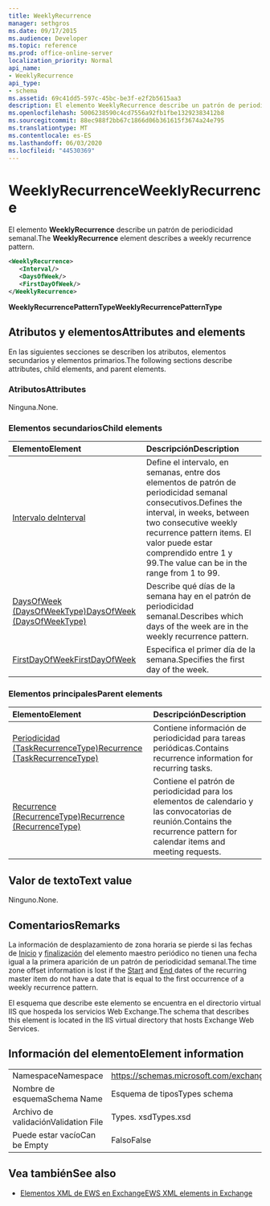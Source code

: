 ```yaml
---
title: WeeklyRecurrence
manager: sethgros
ms.date: 09/17/2015
ms.audience: Developer
ms.topic: reference
ms.prod: office-online-server
localization_priority: Normal
api_name:
- WeeklyRecurrence
api_type:
- schema
ms.assetid: 69c41dd5-597c-45bc-be3f-e2f2b5615aa3
description: El elemento WeeklyRecurrence describe un patrón de periodicidad semanal.
ms.openlocfilehash: 5006238590c4cd7556a92fb1fbe13292383412b8
ms.sourcegitcommit: 88ec988f2bb67c1866d06b361615f3674a24e795
ms.translationtype: MT
ms.contentlocale: es-ES
ms.lasthandoff: 06/03/2020
ms.locfileid: "44530369"
---
```

# <a name="weeklyrecurrence"></a><span data-ttu-id="02f56-103">WeeklyRecurrence</span><span class="sxs-lookup"><span data-stu-id="02f56-103">WeeklyRecurrence</span></span>

<span data-ttu-id="02f56-104">El elemento **WeeklyRecurrence** describe un patrón de periodicidad semanal.</span><span class="sxs-lookup"><span data-stu-id="02f56-104">The **WeeklyRecurrence** element describes a weekly recurrence pattern.</span></span> 
  
```XML
<WeeklyRecurrence>
   <Interval/>
   <DaysOfWeek/>
   <FirstDayOfWeek/>
</WeeklyRecurrence>
```

 <span data-ttu-id="02f56-105">**WeeklyRecurrencePatternType**</span><span class="sxs-lookup"><span data-stu-id="02f56-105">**WeeklyRecurrencePatternType**</span></span>
## <a name="attributes-and-elements"></a><span data-ttu-id="02f56-106">Atributos y elementos</span><span class="sxs-lookup"><span data-stu-id="02f56-106">Attributes and elements</span></span>

<span data-ttu-id="02f56-107">En las siguientes secciones se describen los atributos, elementos secundarios y elementos primarios.</span><span class="sxs-lookup"><span data-stu-id="02f56-107">The following sections describe attributes, child elements, and parent elements.</span></span>
  
### <a name="attributes"></a><span data-ttu-id="02f56-108">Atributos</span><span class="sxs-lookup"><span data-stu-id="02f56-108">Attributes</span></span>

<span data-ttu-id="02f56-109">Ninguna.</span><span class="sxs-lookup"><span data-stu-id="02f56-109">None.</span></span>
  
### <a name="child-elements"></a><span data-ttu-id="02f56-110">Elementos secundarios</span><span class="sxs-lookup"><span data-stu-id="02f56-110">Child elements</span></span>

|<span data-ttu-id="02f56-111">**Elemento**</span><span class="sxs-lookup"><span data-stu-id="02f56-111">**Element**</span></span>|<span data-ttu-id="02f56-112">**Descripción**</span><span class="sxs-lookup"><span data-stu-id="02f56-112">**Description**</span></span>|
|:-----|:-----|
|[<span data-ttu-id="02f56-113">Intervalo de</span><span class="sxs-lookup"><span data-stu-id="02f56-113">Interval</span></span>](interval.md) <br/> |<span data-ttu-id="02f56-114">Define el intervalo, en semanas, entre dos elementos de patrón de periodicidad semanal consecutivos.</span><span class="sxs-lookup"><span data-stu-id="02f56-114">Defines the interval, in weeks, between two consecutive weekly recurrence pattern items.</span></span> <span data-ttu-id="02f56-115">El valor puede estar comprendido entre 1 y 99.</span><span class="sxs-lookup"><span data-stu-id="02f56-115">The value can be in the range from 1 to 99.</span></span>  <br/> |
|[<span data-ttu-id="02f56-116">DaysOfWeek (DaysOfWeekType)</span><span class="sxs-lookup"><span data-stu-id="02f56-116">DaysOfWeek (DaysOfWeekType)</span></span>](daysofweek-daysofweektype.md) <br/> |<span data-ttu-id="02f56-117">Describe qué días de la semana hay en el patrón de periodicidad semanal.</span><span class="sxs-lookup"><span data-stu-id="02f56-117">Describes which days of the week are in the weekly recurrence pattern.</span></span>  <br/> |
|[<span data-ttu-id="02f56-118">FirstDayOfWeek</span><span class="sxs-lookup"><span data-stu-id="02f56-118">FirstDayOfWeek</span></span>](firstdayofweek.md) <br/> |<span data-ttu-id="02f56-119">Especifica el primer día de la semana.</span><span class="sxs-lookup"><span data-stu-id="02f56-119">Specifies the first day of the week.</span></span>  <br/> |
   
### <a name="parent-elements"></a><span data-ttu-id="02f56-120">Elementos principales</span><span class="sxs-lookup"><span data-stu-id="02f56-120">Parent elements</span></span>

|<span data-ttu-id="02f56-121">**Elemento**</span><span class="sxs-lookup"><span data-stu-id="02f56-121">**Element**</span></span>|<span data-ttu-id="02f56-122">**Descripción**</span><span class="sxs-lookup"><span data-stu-id="02f56-122">**Description**</span></span>|
|:-----|:-----|
|[<span data-ttu-id="02f56-123">Periodicidad (TaskRecurrenceType)</span><span class="sxs-lookup"><span data-stu-id="02f56-123">Recurrence (TaskRecurrenceType)</span></span>](recurrence-taskrecurrencetype.md) <br/> |<span data-ttu-id="02f56-124">Contiene información de periodicidad para tareas periódicas.</span><span class="sxs-lookup"><span data-stu-id="02f56-124">Contains recurrence information for recurring tasks.</span></span>  <br/> |
|[<span data-ttu-id="02f56-125">Recurrence (RecurrenceType)</span><span class="sxs-lookup"><span data-stu-id="02f56-125">Recurrence (RecurrenceType)</span></span>](recurrence-recurrencetype.md) <br/> |<span data-ttu-id="02f56-126">Contiene el patrón de periodicidad para los elementos de calendario y las convocatorias de reunión.</span><span class="sxs-lookup"><span data-stu-id="02f56-126">Contains the recurrence pattern for calendar items and meeting requests.</span></span>  <br/> |
   
## <a name="text-value"></a><span data-ttu-id="02f56-127">Valor de texto</span><span class="sxs-lookup"><span data-stu-id="02f56-127">Text value</span></span>

<span data-ttu-id="02f56-128">Ninguno.</span><span class="sxs-lookup"><span data-stu-id="02f56-128">None.</span></span>
  
## <a name="remarks"></a><span data-ttu-id="02f56-129">Comentarios</span><span class="sxs-lookup"><span data-stu-id="02f56-129">Remarks</span></span>

<span data-ttu-id="02f56-130">La información de desplazamiento de zona horaria se pierde si las fechas de [Inicio](start.md) y [finalización](end-ex15websvcsotherref.md) del elemento maestro periódico no tienen una fecha igual a la primera aparición de un patrón de periodicidad semanal.</span><span class="sxs-lookup"><span data-stu-id="02f56-130">The time zone offset information is lost if the [Start](start.md) and [End ](end-ex15websvcsotherref.md) dates of the recurring master item do not have a date that is equal to the first occurrence of a weekly recurrence pattern.</span></span> 
  
<span data-ttu-id="02f56-131">El esquema que describe este elemento se encuentra en el directorio virtual IIS que hospeda los servicios Web Exchange.</span><span class="sxs-lookup"><span data-stu-id="02f56-131">The schema that describes this element is located in the IIS virtual directory that hosts Exchange Web Services.</span></span>
  
## <a name="element-information"></a><span data-ttu-id="02f56-132">Información del elemento</span><span class="sxs-lookup"><span data-stu-id="02f56-132">Element information</span></span>

|||
|:-----|:-----|
|<span data-ttu-id="02f56-133">Namespace</span><span class="sxs-lookup"><span data-stu-id="02f56-133">Namespace</span></span>  <br/> |https://schemas.microsoft.com/exchange/services/2006/types  <br/> |
|<span data-ttu-id="02f56-134">Nombre de esquema</span><span class="sxs-lookup"><span data-stu-id="02f56-134">Schema Name</span></span>  <br/> |<span data-ttu-id="02f56-135">Esquema de tipos</span><span class="sxs-lookup"><span data-stu-id="02f56-135">Types schema</span></span>  <br/> |
|<span data-ttu-id="02f56-136">Archivo de validación</span><span class="sxs-lookup"><span data-stu-id="02f56-136">Validation File</span></span>  <br/> |<span data-ttu-id="02f56-137">Types. xsd</span><span class="sxs-lookup"><span data-stu-id="02f56-137">Types.xsd</span></span>  <br/> |
|<span data-ttu-id="02f56-138">Puede estar vacío</span><span class="sxs-lookup"><span data-stu-id="02f56-138">Can be Empty</span></span>  <br/> |<span data-ttu-id="02f56-139">Falso</span><span class="sxs-lookup"><span data-stu-id="02f56-139">False</span></span>  <br/> |
   
## <a name="see-also"></a><span data-ttu-id="02f56-140">Vea también</span><span class="sxs-lookup"><span data-stu-id="02f56-140">See also</span></span>



- [<span data-ttu-id="02f56-141">Elementos XML de EWS en Exchange</span><span class="sxs-lookup"><span data-stu-id="02f56-141">EWS XML elements in Exchange</span></span>](ews-xml-elements-in-exchange.md)

